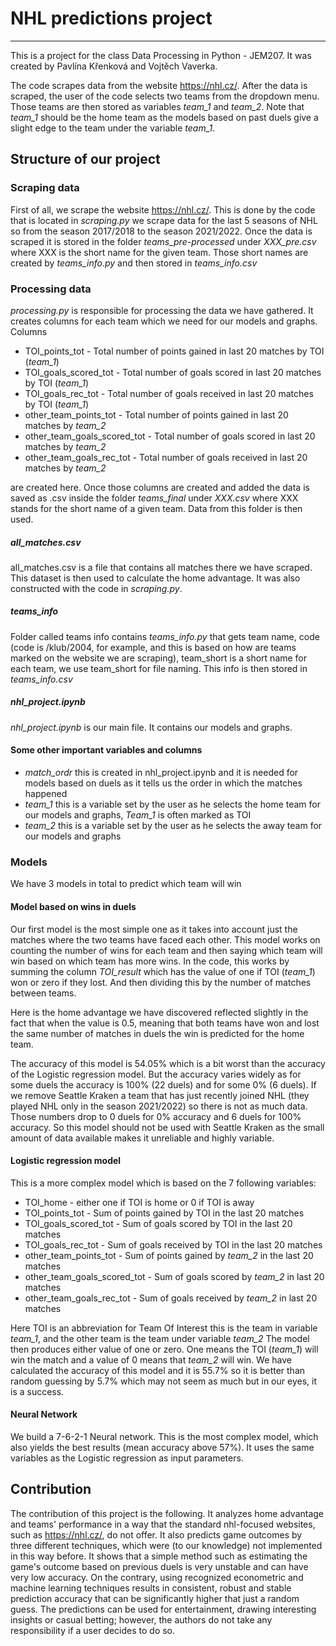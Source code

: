 # NHL predictions project
---
This is a project for the class Data Processing in Python - JEM207. It was created by Pavlína Křenková and Vojtěch Vaverka.

The code scrapes data from the website https://nhl.cz/. After the data is scraped, the user of the code selects two teams from the dropdown menu. Those teams are then stored as variables *team_1* and *team_2*. Note that *team_1* should be the home team as the models based on past duels give a slight edge to the team under the variable *team_1*.

## Structure of our project

### Scraping data

First of all, we scrape the website https://nhl.cz/. This is done by the code that is located in *scraping.py* we scrape data for the last 5 seasons of NHL so from the season 2017/2018 to the season 2021/2022. Once the data is scraped it is stored in the folder *teams_pre-processed* under *XXX_pre.csv* where XXX is the short name for the given team. Those short names are created by *teams_info.py* and then stored in *teams_info.csv*

###  Processing data
*processing.py* is responsible for processing the data we have gathered. It creates columns for each team which we need for our models and graphs. Columns
* TOI_points_tot - Total number of points gained in last 20 matches by TOI (*team_1*)
* TOI_goals_scored_tot - Total number of goals scored in last 20 matches by TOI (*team_1*)
* TOI_goals_rec_tot - Total number of goals received in last 20 matches by TOI (*team_1*)
* other_team_points_tot - Total number of points gained in last 20 matches by *team_2*
* other_team_goals_scored_tot - Total number of goals scored in last 20 matches by *team_2*
* other_team_goals_rec_tot - Total number of goals received in last 20 matches by *team_2*

are created here. Once those columns are created and added the data is saved as .csv inside the folder *teams_final* under *XXX.csv* where XXX stands for the short name of a given team. Data from this folder is then used.

#####  all_matches.csv
all_matches.csv is a file that contains all matches there we have scraped. This dataset is then used to calculate the home advantage. It was also constructed with the code in *scraping.py*.

##### teams_info
Folder called teams info contains *teams_info.py* that gets team name, code (code is /klub/2004, for example, and this is based on how are teams marked on the website we are scraping), team_short is a short name for each team, we use team_short for file naming. This info is then stored in *teams_info.csv*

##### nhl_project.ipynb
*nhl_project.ipynb* is our main file. It contains our models and graphs.

#### Some other important variables and columns
* *match_ordr* this is created in nhl_project.ipynb and it is needed for models based on duels as it tells us the order in which the matches happened
* *team_1* this is a variable set by the user as he selects the home team for our models and graphs, *Team_1* is often marked as TOI
* *team_2* this is a variable set by the user as he selects the away team for our models and graphs

### Models

We have 3 models in total to predict which team will win

#### Model based on wins in duels

Our first model is the most simple one as it takes into account just the matches where the two teams have faced each other. This model works on counting the number of wins for each team and then saying which team will win based on which team has more wins. In the code, this works by summing the column *TOI_result* which has the value of one if TOI (*team_1*) won or zero if they lost. And then dividing this by the number of matches between teams.

Here is the home advantage we have discovered reflected slightly in the fact that when the value is 0.5, meaning that both teams have won and lost the same number of matches in duels the win is predicted for the home team.

The accuracy of this model is 54.05% which is a bit worst than the accuracy of the Logistic regression model. But the accuracy varies widely as for some duels the accuracy is 100% (22 duels) and for some 0% (6 duels). If we remove Seattle Kraken a team that has just recently joined NHL (they played NHL only in the season 2021/2022) so there is not as much data. Those numbers drop to 0 duels for 0% accuracy and 6 duels for 100% accuracy. So this model should not be used with Seattle Kraken as the small amount of data available makes it unreliable and highly variable.


#### Logistic regression model

This is a more complex model which is based on the 7 following variables:
* TOI_home - either one if TOI is home or 0 if TOI is away
* TOI_points_tot - Sum of points gained by TOI in the last 20 matches
* TOI_goals_scored_tot - Sum of goals scored by TOI in the last 20 matches
* TOI_goals_rec_tot - Sum of goals received by TOI in the last 20 matches
* other_team_points_tot - Sum of points gained by *team_2* in the last 20 matches
* other_team_goals_scored_tot - Sum of goals scored by *team_2* in last 20 matches
* other_team_goals_rec_tot - Sum of goals received by *team_2* in last 20 matches

Here TOI is an abbreviation for Team Of Interest this is the team in variable *team_1*, and the other team is the team under variable *team_2* The model then produces either value of one or zero. One means the TOI (*team_1*) will win the match and a value of 0 means that *team_2* will win.
We have calculated the accuracy of this model and it is 55.7% so it is better than random guessing by 5.7% which may not seem as much but in our eyes, it is a success.


#### Neural Network

We build a 7-6-2-1 Neural network. This is the most complex model, which also yields the best results (mean accuracy above 57%). It uses the same variables as the Logistic regression as input parameters.

## Contribution

The contribution of this project is the following. It analyzes home advantage and teams' performance in a way that the standard nhl-focused websites, such as https://nhl.cz/, do not offer. It also predicts game outcomes by three different techniques, which were (to our knowledge) not implemented in this way before. It shows that a simple method such as estimating the game's outcome based on previous duels is very unstable and can have very low accuracy. On the contrary, using recognized econometric and machine learning techniques results in consistent, robust and stable prediction accuracy that can be significantly higher that just a random guess. The predictions can be used for entertainment, drawing interesting insights or casual betting; however, the authors do not take any responsibility if a user decides to do so.
